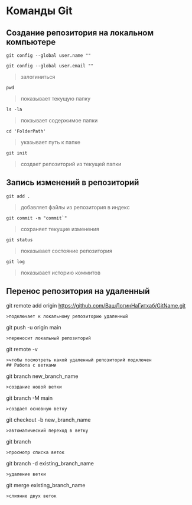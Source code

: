 # Команды Git
## Создание репозитория на локальном компьютере
```
git config --global user.name ""
```
```
git config --global user.email ""
```
>залогиниться
```
pwd
```
>показывает текущую папку
```
ls -la
```
>покзывает содержимое папки
```
cd 'FolderPath'
```
>указывает путь к папке
```
git init
```
>создает репозиторий из текущей папки
## Запись изменений в репозиторий
```
git add .
```
>добавляет файлы из репозитория в индекс
```
git commit -m "commit`"
```
>сохраняет текущие изменения
```
git status
```
>показывает состояние репозитория
```
git log
```
>показывает историю коммитов
## Перенос репозитория на удаленный
git remote add origin https://github.com/ВашЛогинНаГитхаб/GitName.git
```
>подключает к локальному репозиторию удаленный
```
git push -u origin main
```
>переносит локальный репозиторий
```
 git remote -v
```
>чтобы посмотреть какой удаленный репозиторий подключен
## Работа с ветками
```
git branch new_branch_name
```
>создание новой ветки
```
git branch -M main
```
>создает основную ветку
```
git checkout -b new_branch_name
```
>автоматический переход в ветку
```
git branch
```
>просмотр списка веток
```
git branch -d existing_branch_name
```
>удаление ветки
```
git merge existing_branch_name
```
>слияние двух веток
